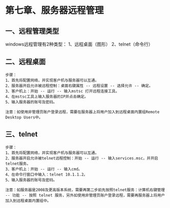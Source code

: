 # 第七章、服务器远程管理 

## 一、远程管理类型 

windows远程管理有2种类型： 
1、远程桌面（图形）
2、telnet（命令行） 

## 二、远程桌面

```
步骤： 
1、首先将配置网络，并实现客户机与服务器可以互通。 
2、服务器开启允许被远程控制：桌面右键属性 -- 远程设置 -- 选择允许 -- 确定。 
3、客户机上：开始 -- 运行 -- 输入mstsc 打开远程连接工具。 
4、在mstsc工具上输入服务器的IP并点击确定。 
5、输入服务器的账号及密码。
 
注意：如使用非管理员账户登录远程，需要在服务器上将用户加入到远程桌面内置组Remote Desktop Users中。
```

## 三、telnet

```
步骤： 
1、首先将配置网络，并实现客户机与服务器可以互通。 
2、服务器开启允许被telnet远程控制：开始 -- 运行 -- 输入services.msc，并开启telnet服务。 
3、客户机上：开始 -- 运行 -- 输入cmd。 
4、在命令行窗口中输入：telnet 10.1.1.2。 
5、输入服务器的账号及密码。
 
注意：如服务器是2008及更高版本系统，需要再第二步前先按照telnet服务：计算机右键管理 -- 功能 -- 按照 telnet 服务，另外如使用非管理员账户登录远程，需要再服务器上将用户加入到远程桌面内置组中。
```